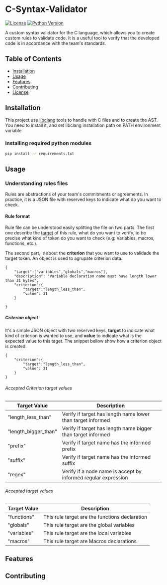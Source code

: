 # C-Syntax-Validator

[![License](https://img.shields.io/badge/license-MIT-blue.svg)](https://opensource.org/licenses/MIT)
[![Python Version](https://img.shields.io/badge/python-3.9%2B-blue)](https://www.python.org/downloads/)

A custom syntax validator for the C language, which allows you to create custom rules to validate code.
It is a useful tool to verify that the developed code is in accordance with the team's standards.

## Table of Contents

- [Installation](#installation)
- [Usage](#usage)
- [Features](#features)
- [Contributing](#contributing)
- [License](#license)

## Installation

This project use [libclang](https://github.com/llvm/llvm-project/releases/) tools to handle with C files and to create the AST. You need to install it, and set libclang installation path on PATH environment variable 


### Installing required python modules

```bash
pip install -r requirements.txt
```

## Usage

### Understanding rules files

Rules are abstractions of your team's commitments or agreements. In practice, it is a JSON file with reserved keys to indicate what do you want to check.


#### Rule format

Rule file can be understood easily splitting the file on two parts. The first one describe the [target](#accepted-criterion-target-values) of this rule, what do you want to verify, to be precise what kind of token do you want to check (e.g: Variables, macros, functions, etc.).


The second part, is about the **criterion** that you want to use to validade the target token. An object is used to agrupate criterion data.

```
{
    "target":["variables","globals","macros"],
    "description": "Variable declaration name must have length lower than 31 bytes",
    "criterion":{
        "target":"length_less_than",
        "value": 31
    }

}
```


##### Criterion object

It's a simple JSON object with two reserved keys, **target** to indicate what kind of criterion is wanted to use, and **value** to indicate what is the expected value to this taget. The snippet bellow show how a criterion object is created.

```
{
    "criterion":{
        "target":"length_less_than",
        "value": 31
    }
}
```

###### Accepted Criterion target values

|   Target Value    |   Description |
|-------------------|---------------|
|"length_less_than" | Verify if target has length name lower than target informed              |
| "length_bigger_than" | Verify if target has length name bigger than target informed           |
| "prefix" |    Verify if target name has the informed prefix |
| "suffix"  |  Verify if target name has the informed suffix |
| "regex" | Verify if a node name is accept by informed regular expression|



###### Accepted target values

|   Target Value    |   Description |
|-------------------|---------------|
|  "functions"        |   This rule target are the functions declaration            |
|   "globals"        |   This rule target are the global variables                |
|   "variables"      |   This rule target are the local variables                 |
|   "macros"          |  This rule target are Macros declarations                     |

## Features



## Contributing
